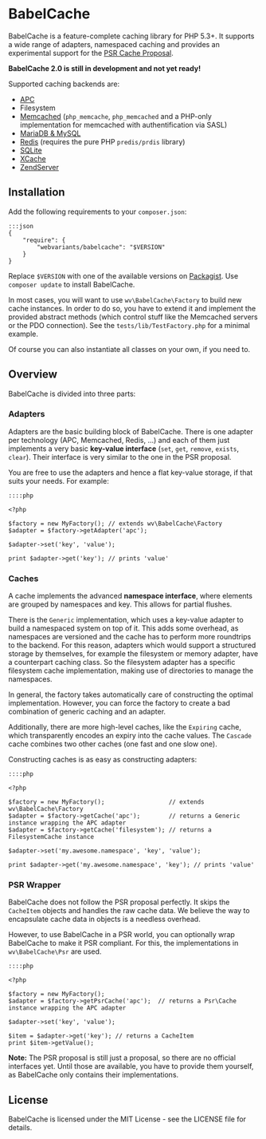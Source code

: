 # BabelCache

BabelCache is a feature-complete caching library for PHP 5.3+. It supports a
wide range of adapters, namespaced caching and provides an experimental
support for the [PSR Cache Proposal](https://github.com/php-fig/fig-standards/pull/96).

**BabelCache 2.0 is still in development and not yet ready!**

Supported caching backends are:

* [APC](http://www.php.net/manual/en/book.apc.php)
* Filesystem
* [Memcached](http://memcached.org/) (``php_memcache``, ``php_memcached`` and a
  PHP-only implementation for memcached with authentification via SASL)
* [MariaDB & MySQL](https://mariadb.org/)
* [Redis](http://redis.io/) (requires the pure PHP ``predis/prdis`` library)
* [SQLite](http://www.sqlite.org/)
* [XCache](http://xcache.lighttpd.net/)
* [ZendServer](http://files.zend.com/help/Zend-Platform/zend_cache_api.htm)

## Installation

Add the following requirements to your `composer.json`:

    :::json
    {
        "require": {
            "webvariants/babelcache": "$VERSION"
        }
    }

Replace `$VERSION` with one of the available versions on
[Packagist](https://packagist.org/packages/webvariants/babelcache). Use
``composer update`` to install BabelCache.

In most cases, you will want to use ``wv\BabelCache\Factory`` to build new
cache instances. In order to do so, you have to extend it and implement the
provided abstract methods (which control stuff like the Memcached servers or
the PDO connection). See the ``tests/lib/TestFactory.php`` for a minimal
example.

Of course you can also instantiate all classes on your own, if you need to.

## Overview

BabelCache is divided into three parts:

### Adapters

Adapters are the basic building block of BabelCache. There is one adapter per
technology (APC, Memcached, Redis, ...) and each of them just implements a
very basic **key-value interface** (``set``, ``get``, ``remove``, ``exists``,
``clear``). Their interface is very similar to the one in the PSR proposal.

You are free to use the adapters and hence a flat key-value storage, if that
suits your needs. For example:

    ::::php

    <?php

    $factory = new MyFactory(); // extends wv\BabelCache\Factory
    $adapter = $factory->getAdapter('apc');

    $adapter->set('key', 'value');

    print $adapter->get('key'); // prints 'value'

### Caches

A cache implements the advanced **namespace interface**, where elements are
grouped by namespaces and key. This allows for partial flushes.

There is the ``Generic`` implementation, which uses a key-value adapter to build
a namespaced system on top of it. This adds some overhead, as namespaces are
versioned and the cache has to perform more roundtrips to the backend.
For this reason, adapters which would support a structured storage by themselves,
for example the filesystem or memory adapter, have a counterpart caching class.
So the filesystem adapter has a specific filesystem cache implementation, making
use of directories to manage the namespaces.

In general, the factory takes automatically care of constructing the optimal
implementation. However, you can force the factory to create a bad combination
of generic caching and an adapter.

Additionally, there are more high-level caches, like the ``Expiring`` cache,
which transparently encodes an expiry into the cache values. The ``Cascade``
cache combines two other caches (one fast and one slow one).

Constructing caches is as easy as constructing adapters:

    ::::php

    <?php

    $factory = new MyFactory();                  // extends wv\BabelCache\Factory
    $adapter = $factory->getCache('apc');        // returns a Generic instance wrapping the APC adapter
    $adapter = $factory->getCache('filesystem'); // returns a FilesystemCache instance

    $adapter->set('my.awesome.namespace', 'key', 'value');

    print $adapter->get('my.awesome.namespace', 'key'); // prints 'value'

### PSR Wrapper

BabelCache does not follow the PSR proposal perfectly. It skips the
``CacheItem`` objects and handles the raw cache data. We believe the way to
encapsulate cache data in objects is a needless overhead.

However, to use BabelCache in a PSR world, you can optionally wrap BabelCache
to make it PSR compliant. For this, the implementations in ``wv\BabelCache\Psr``
are used.

    ::::php

    <?php

    $factory = new MyFactory();
    $adapter = $factory->getPsrCache('apc');  // returns a Psr\Cache instance wrapping the APC adapter

    $adapter->set('key', 'value');

    $item = $adapter->get('key'); // returns a CacheItem
    print $item->getValue();

**Note:** The PSR proposal is still just a proposal, so there are no official
interfaces yet. Until those are available, you have to provide them yourself,
as BabelCache only contains their implementations.

License
-------

BabelCache is licensed under the MIT License - see the LICENSE file for details.
